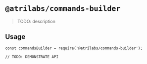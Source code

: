 # `@atrilabs/commands-builder`

> TODO: description

## Usage

```
const commandsBuilder = require('@atrilabs/commands-builder');

// TODO: DEMONSTRATE API
```
